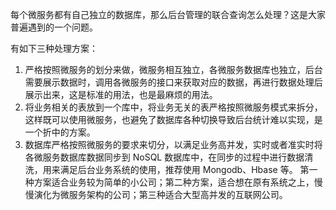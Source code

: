 每个微服务都有自己独立的数据库，那么后台管理的联合查询怎么处理？这是大家普遍遇到的一个问题。

有如下三种处理方案：

1. 严格按照微服务的划分来做，微服务相互独立，各微服务数据库也独立，后台需要展示数据时，调用各微服务的接口来获取对应的数据，再进行数据处理后展示出来，这是标准的用法，也是最麻烦的用法。
2. 将业务相关的表放到一个库中，将业务无关的表严格按照微服务模式来拆分，这样既可以使用微服务，也避免了数据库各种切换导致后台统计难以实现，是一个折中的方案。
3. 数据库严格按照微服务的要求来切分，以满足业务高并发，实时或者准实时将各微服务数据库数据同步到 NoSQL 数据库中，在同步的过程中进行数据清洗，用来满足后台业务系统的使用，推荐使用 Mongodb、Hbase 等。
第一种方案适合业务较为简单的小公司；第二种方案，适合想在原有系统之上，慢慢演化为微服务架构的公司；第三种适合大型高并发的互联网公司。